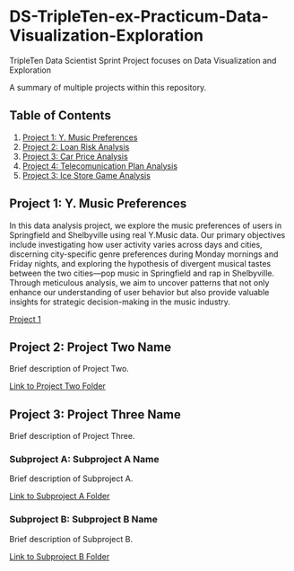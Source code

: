 # DS-TripleTen-ex-Practicum-Data-Visualization-Exploration
TripleTen Data Scientist Sprint Project focuses on Data Visualization and Exploration

A summary of multiple projects within this repository.

## Table of Contents

1. [Project 1: Y. Music Preferences](#project-1-project-one-name)
2. [Project 2: Loan Risk Analysis](#project-2-project-two-name)
3. [Project 3: Car Price Analysis](#project-3-project-three-name)
4. [Project 4: Telecomunication Plan Analysis](#project-4-project-four-name)
5. [Project 3: Ice Store Game Analysis](#project-5-project-five-name)

## Project 1: Y. Music Preferences

In this data analysis project, we explore the music preferences of users in Springfield and Shelbyville using real Y.Music data. Our primary objectives include investigating how user activity varies across days and cities, discerning city-specific genre preferences during Monday mornings and Friday nights, and exploring the hypothesis of divergent musical tastes between the two cities—pop music in Springfield and rap in Shelbyville. Through meticulous analysis, we aim to uncover patterns that not only enhance our understanding of user behavior but also provide valuable insights for strategic decision-making in the music industry.

[Project 1](./Project%201)

## Project 2: Project Two Name

Brief description of Project Two.

[Link to Project Two Folder](./project-two)

## Project 3: Project Three Name

Brief description of Project Three.

### Subproject A: Subproject A Name

Brief description of Subproject A.

[Link to Subproject A Folder](./project-three/subproject-a)

### Subproject B: Subproject B Name

Brief description of Subproject B.

[Link to Subproject B Folder](./project-three/subproject-b)
